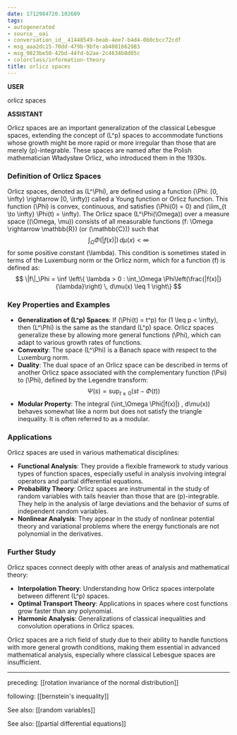 ```yaml
---
date: 1712984720.102689
tags:
- autogenerated
- source__oai
- conversation_id__41448549-beab-4ee7-b4d4-0b0cbcc72cdf
- msg_aaa2dc15-70dd-479b-9bfe-ab4081662983
- msg_9823be50-42bd-44fd-b2ae-2c4634b8d05c
- colorclass/information-theory
title: orlicz spaces
---
```


**USER**

orlicz spaces


**ASSISTANT**

Orlicz spaces are an important generalization of the classical Lebesgue spaces, extending the concept of \(L^p\) spaces to accommodate functions whose growth might be more rapid or more irregular than those that are merely \(p\)-integrable. These spaces are named after the Polish mathematician Władysław Orlicz, who introduced them in the 1930s.

### Definition of Orlicz Spaces

Orlicz spaces, denoted as \(L^\Phi\), are defined using a function \(\Phi: [0, \infty) \rightarrow [0, \infty)\) called a Young function or Orlicz function. This function \(\Phi\) is convex, continuous, and satisfies \(\Phi(0) = 0\) and \(\lim_{t \to \infty} \Phi(t) = \infty\). The Orlicz space \(L^\Phi(\Omega)\) over a measure space \((\Omega, \mu)\) consists of all measurable functions \(f: \Omega \rightarrow \mathbb{R}\) (or \(\mathbb{C}\)) such that
$$
\int_\Omega \Phi(|f(x)|) \, d\mu(x) < \infty
$$
for some positive constant \(\lambda\). This condition is sometimes stated in terms of the Luxemburg norm or the Orlicz norm, which for a function \(f\) is defined as:
$$
\|f\|_\Phi = \inf \left\{ \lambda > 0 : \int_\Omega \Phi\left(\frac{|f(x)|}{\lambda}\right) \, d\mu(x) \leq 1 \right\}
$$

### Key Properties and Examples

- **Generalization of \(L^p\) Spaces**: If \(\Phi(t) = t^p\) for \(1 \leq p < \infty\), then \(L^\Phi\) is the same as the standard \(L^p\) space. Orlicz spaces generalize these by allowing more general functions \(\Phi\), which can adapt to various growth rates of functions.
- **Convexity**: The space \(L^\Phi\) is a Banach space with respect to the Luxemburg norm.
- **Duality**: The dual space of an Orlicz space can be described in terms of another Orlicz space associated with the complementary function \(\Psi\) to \(\Phi\), defined by the Legendre transform:
  $$
  \Psi(s) = \sup_{t \geq 0} (st - \Phi(t))
  $$
- **Modular Property**: The integral \(\int_\Omega \Phi(|f(x)|) \, d\mu(x)\) behaves somewhat like a norm but does not satisfy the triangle inequality. It is often referred to as a modular.

### Applications

Orlicz spaces are used in various mathematical disciplines:
- **Functional Analysis**: They provide a flexible framework to study various types of function spaces, especially useful in analysis involving integral operators and partial differential equations.
- **Probability Theory**: Orlicz spaces are instrumental in the study of random variables with tails heavier than those that are \(p\)-integrable. They help in the analysis of large deviations and the behavior of sums of independent random variables.
- **Nonlinear Analysis**: They appear in the study of nonlinear potential theory and variational problems where the energy functionals are not polynomial in the derivatives.

### Further Study

Orlicz spaces connect deeply with other areas of analysis and mathematical theory:
- **Interpolation Theory**: Understanding how Orlicz spaces interpolate between different \(L^p\) spaces.
- **Optimal Transport Theory**: Applications in spaces where cost functions grow faster than any polynomial.
- **Harmonic Analysis**: Generalizations of classical inequalities and convolution operations in Orlicz spaces.

Orlicz spaces are a rich field of study due to their ability to handle functions with more general growth conditions, making them essential in advanced mathematical analysis, especially where classical Lebesgue spaces are insufficient.


---

preceding: [[rotation invariance of the normal distribution]]  


following: [[bernstein's inequality]]

See also: [[random variables]]


See also: [[partial differential equations]]